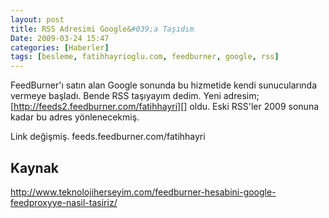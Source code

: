 ```yaml
---
layout: post
title: RSS Adresimi Google&#039;a Taşıdım
Date: 2009-03-24 15:47
categories: [Haberler]
tags: [besleme, fatihhayrioglu.com, feedburner, google, rss]
---
```


FeedBurner'ı satın alan Google sonunda bu hizmetide kendi sunucularında
vermeye başladı. Bende RSS taşıyayım dedim. Yeni adresim;
[http://feeds2.feedburner.com/fatihhayri][] oldu. Eski RSS'ler 2009
sonuna kadar bu adres yönlenecekmiş. 

Link değişmiş. feeds.feedburner.com/fatihhayri

## Kaynak

http://www.teknolojiherseyim.com/feedburner-hesabini-google-feedproxyye-nasil-tasiriz/


  [http://feeds2.feedburner.com/fatihhayri]: http://feeds2.feedburner.com/fatihhayri